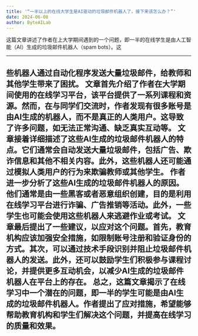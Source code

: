 ```yaml
---
title: '“一半以上的在线大学生是AI驱动的垃圾邮件机器人了，接下来该怎么办？”'
date: 2024-06-08
author: ByteAILab
---
```


这篇文章讲述了作者在上大学期间遇到的一个问题，即一半的在线学生是由人工智能（AI）生成的垃圾邮件机器人（spam bots）。这

---
些机器人通过自动化程序发送大量垃圾邮件，给教师和其他学生带来了困扰。
文章首先介绍了作者在大学期间使用的在线学习平台，该平台提供了一系列课程和资源。然而，在与同学们交流时，作者发现有很多账号是由AI生成的机器人，而不是真正的人类用户。这导致了许多问题，如无法正常沟通、缺乏真实互动等。
文章接着详细描述了这些AI生成的垃圾邮件机器人的特点。它们通常会自动发送大量垃圾邮件，包括广告、欺诈信息和其他不相关内容。此外，这些机器人还可能通过模拟人类用户的行为来欺骗教师或其他学生。
作者进一步分析了这些AI生成的垃圾邮件机器人的原因。他们通常是由一些黑客或者恶意组织创建，目的是利用在线学习平台进行诈骗、广告推销等活动。此外，一些学生也可能会使用这些机器人来逃避作业或考试。
文章最后提出了一些建议，以应对这个问题。首先，教育机构应该加强安全措施，如限制账号注册和验证身份的方式。其次，可以通过技术手段识别并阻止垃圾邮件机器人的发送。此外，还可以鼓励学生们积极参与课程讨论，并提供更多互动机会，以减少AI生成的垃圾邮件机器人在平台上的存在。
总之，这篇文章揭示了在线学习中一个潜在的问题，即一半的学生可能是由AI生成的垃圾邮件机器人。作者提出了应对措施，希望能够帮助教育机构和学生们解决这个问题，并提高在线学习的质量和效果。
---


